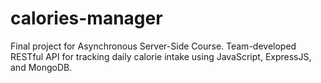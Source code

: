 # calories-manager
Final project for Asynchronous Server-Side Course. Team-developed RESTful API for tracking daily calorie intake using JavaScript, ExpressJS, and MongoDB.

